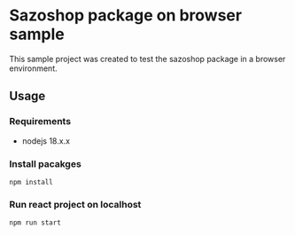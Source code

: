 # Sazoshop package on browser sample

This sample project was created to test the sazoshop package in a browser environment.

## Usage

### Requirements

- nodejs 18.x.x

### Install pacakges

`npm install`

### Run react project on localhost

`npm run start`
